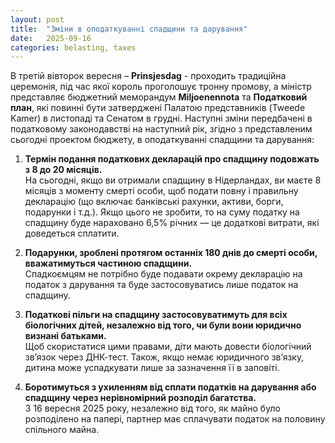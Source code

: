 ```yaml
---
layout: post
title:  "Зміни в оподаткуванні спадщини та дарування"
date:   2025-09-16
categories: belasting, taxes
---
```

В третій вівторок вересня – **Prinsjesdag** - проходить традиційна церемонія, під час якої король проголошує тронну промову, а міністр представляє бюджетний меморандум **Miljoenennota** та **Податковий план**, які повинні бути затверджені Палатою представників (Tweede Kamer) в листопаді та Сенатом в грудні.
 Наступні зміни передбачені в податковому законодавстві на наступний рік, згідно з представленим сьогодні проектом бюджету, в оподаткуванні спадщини та дарування:

1.	**Термін подання податкових декларацій про спадщину подовжать з 8 до 20 місяців.**<br/> 
На сьогодні, якщо ви отримали спадщину в Нідерландах, ви маєте 8 місяців з моменту смерті особи, щоб подати повну і правильну декларацію (що включає банківські рахунки, активи, борги, подарунки і т.д.). Якщо цього не зробити, то на суму податку на спадщину буде нараховано 6,5% річних — це додаткові витрати, які доведеться сплатити.

2.	**Подарунки, зроблені протягом останніх 180 днів до смерті особи, вважатимуться частиною спадщини.**<br/> Спадкоємцям не потрібно буде подавати окрему декларацію на податок з дарування та буде застосовуватись лише податок на спадщину.

3.	**Податкові пільги на спадщину застосовуватимуть для всіх біологічних дітей, незалежно від того, чи були вони юридично визнані батьками.**<br/>
Щоб скористатися цими правами, діти мають довести біологічний зв’язок через ДНК-тест. Також, якщо немає юридичного зв’язку, дитина може успадкувати лише за зазначення її в заповіті.

4.	**Боротимуться з ухиленням від сплати податків на дарування або спадщину через нерівномірний розподіл багатства.**<br/>
З 16 вересня 2025 року, незалежно від того, як майно було розподілено на папері, партнер має сплачувати податок на половину спільного майна.